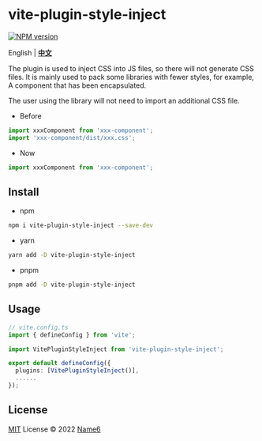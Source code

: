 # vite-plugin-style-inject

[![NPM version](https://img.shields.io/npm/v/vite-plugin-style-inject?color=3ca4ce)](https://www.npmjs.com/package/vite-plugin-style-inject)

English | **[中文](./README.zh-CN.md)**

The plugin is used to inject CSS into JS files, so there will not generate CSS files.
It is mainly used to pack some libraries with fewer styles, for example, A component that has been encapsulated.

The user using the library will not need to import an additional CSS file.

- Before

```ts
import xxxComponent from 'xxx-component';
import 'xxx-component/dist/xxx.css';
```
- Now
```ts
import xxxComponent from 'xxx-component';
```

## Install

- npm

```bash
npm i vite-plugin-style-inject --save-dev
```
- yarn 
```bash
yarn add -D vite-plugin-style-inject
```

- pnpm

```bash
pnpm add -D vite-plugin-style-inject
```
## Usage
```ts
// vite.config.ts
import { defineConfig } from 'vite';

import VitePluginStyleInject from 'vite-plugin-style-inject';

export default defineConfig({
  plugins: [VitePluginStyleInject()],
  ......
});
```

## License

[MIT](./LICENSE) License © 2022 [Name6](https://github.com/lhj-web)
